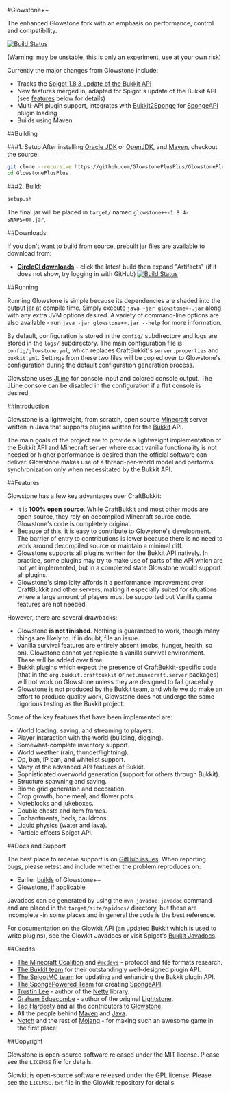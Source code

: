 #Glowstone++

The enhanced Glowstone fork with an emphasis on performance, control and compatibility.

[![Build Status](https://circleci.com/gh/GlowstonePlusPlus/GlowstonePlusPlus/tree/master.png)](https://circleci.com/gh/GlowstonePlusPlus/GlowstonePlusPlus/tree/master)

(Warning: may be unstable, this is only an experiment, use at your own risk)


Currently the major changes from Glowstone include:

* Tracks the [Spigot 1.8.3 update of the Bukkit API](https://hub.spigotmc.org/javadocs/bukkit/)
* New features merged in, adapted for Spigot's update of the Bukkit API (see [features](#features) below for details)
* Multi-API plugin support, integrates with [Bukkit2Sponge](https://github.com/GlowstonePlusPlus/Bukkit2Sponge) for [SpongeAPI](https://github.com/SpongePowered/SpongeAPI) plugin loading
* Builds using Maven

##Building


###1. Setup
After installing [Oracle JDK](http://oracle.com/technetwork/java/javase/downloads) or [OpenJDK](http://openjdk.java.net/), and
[Maven](https://maven.apache.org), checkout the source:

```sh
git clone --recursive https://github.com/GlowstonePlusPlus/GlowstonePlusPlus
cd GlowstonePlusPlus
```

###2. Build:

```sh
setup.sh
```

The final jar will be placed in `target/` named `glowstone++-1.8.4-SNAPSHOT.jar`.

##Downloads


If you don't want to build from source, prebuilt jar files are available to download from:

* **[CircleCI downloads](https://circleci.com/gh/GlowstonePlusPlus/GlowstonePlusPlus/tree/master)** - click the latest build then expand "Artifacts" (if it does not show, try logging in with GitHub)
[![Build Status](https://circleci.com/gh/GlowstonePlusPlus/GlowstonePlusPlus/tree/master.png)](https://circleci.com/gh/GlowstonePlusPlus/GlowstonePlusPlus/tree/master)

##Running

Running Glowstone is simple because its dependencies are shaded into the output
jar at compile time. Simply execute `java -jar glowstone++.jar` along with any
extra JVM options desired. A variety of command-line options are also available -
run `java -jar glowstone++.jar --help` for more information.

By default, configuration is stored in the `config/` subdirectory and logs
are stored in the `logs/` subdirectory. The main configuration file is
`config/glowstone.yml`, which replaces CraftBukkit's `server.properties` and
`bukkit.yml`. Settings from these two files will be copied over to Glowstone's
configuration during the default configuration generation process.

Glowstone uses [JLine](http://jline.sf.net) for console input and colored
console output. The JLine console can be disabled in the configuration if a
flat console is desired.

##Introduction

Glowstone is a lightweight, from scratch, open source
[Minecraft](http://minecraft.net) server written in Java that supports plugins
written for the [Bukkit](http://bukkit.org) API.

The main goals of the project are to provide a lightweight implementation
of the Bukkit API and Minecraft server where exact vanilla functionality is
not needed or higher performance is desired than the official software can
deliver. Glowstone makes use of a thread-per-world model and performs
synchronization only when necessitated by the Bukkit API.

##Features

Glowstone has a few key advantages over CraftBukkit:
 * It is **100% open source**. While CraftBukkit and most other mods are open
   source, they rely on decompiled Minecraft source code. Glowstone's code is
   completely original.
 * Because of this, it is easy to contribute to Glowstone's development. The
   barrier of entry to contributions is lower because there is no need to work
   around decompiled source or maintain a minimal diff.
 * Glowstone supports all plugins written for the Bukkit API natively. In
   practice, some plugins may try to make use of parts of the API which are not
   yet implemented, but in a completed state Glowstone would support all plugins.
 * Glowstone's simplicity affords it a performance improvement over CraftBukkit
   and other servers, making it especially suited for situations where a large
   amount of players must be supported but Vanilla game features are not needed.
 
However, there are several drawbacks:
 * Glowstone **is not finished**. Nothing is guaranteed to work, though many things
   are likely to. If in doubt, file an issue.
 * Vanilla survival features are entirely absent (mobs, hunger, health, so on).
   Glowstone cannot yet replicate a vanilla survival environment. These will be
   added over time.
 * Bukkit plugins which expect the presence of CraftBukkit-specific code
   (that in the `org.bukkit.craftbukkit` or `net.minecraft.server` packages)
   will not work on Glowstone unless they are designed to fail gracefully.
 * Glowstone is not produced by the Bukkit team, and while we do make an effort
   to produce quality work, Glowstone does not undergo the same rigorious testing
   as the Bukkit project.
   
Some of the key features that have been implemented are:
 * World loading, saving, and streaming to players.
 * Player interaction with the world (building, digging).
 * Somewhat-complete inventory support.
 * World weather (rain, thunder/lightning).
 * Op, ban, IP ban, and whitelist support.
 * Many of the advanced API features of Bukkit.
 * Sophisticated overworld generation (support for others through Bukkit).
 * Structure spawning and saving.
 * Biome grid generation and decoration.
 * Crop growth, bone meal, and flower pots.
 * Noteblocks and jukeboxes.
 * Double chests and item frames.
 * Enchantments, beds, cauldrons.
 * Liquid physics (water and lava).
 * Particle effects Spigot API.

##Docs and Support

The best place to receive support is on [GitHub issues](https://github.com/GlowstonePlusPlus/GlowstonePlusPlus/issues).
When reporting bugs, please retest and include whether the problem reproduces on:

* Earlier [builds](https://circleci.com/gh/GlowstonePlusPlus/GlowstonePlusPlus) of Glowstone++
* [Glowstone](https://github.com/GlowstoneMC/Glowstone), if applicable

Javadocs can be generated by using the `mvn javadoc:javadoc` command and are
placed in the `target/site/apidocs/` directory, but these are incomplete
-in some places and in general the code is the best reference.

For documentation on the Glowkit API (an updated Bukkit which is used to
write plugins), see the Glowkit Javadocs
or visit Spigot's [Bukkit Javadocs](https://hub.spigotmc.org/javadocs/bukkit/).

##Credits

 * [The Minecraft Coalition](http://wiki.vg/) and [`#mcdevs`](http://mcdevs.org/) -
   protocol and file formats research.
 * [The Bukkit team](http://bukkit.org) for their outstandingly well-designed
   plugin API.
 * [The SpigotMC team](https://github.com/SpigotMC) for updating and enhancing
   the Bukkit plugin API.
 * [The SpongePowered Team](https://github.com/SpongePowered) for
   creating [SpongeAPI](https://github.com/SpongePowered/SpongeAPI).
 * [Trustin Lee](http://gleamynode.net) - author of the
   [Netty](http://netty.io/) library.
 * [Graham Edgecombe](https://github.com/grahamedgecombe/) - author of the
   original [Lightstone](https://github.com/grahamedgecombe/lightstone).
 * [Tad Hardesty](https://github.com/SpaceManiac) and all the contributors to
   [Glowstone](https://github.com/GlowstoneMC/Glowstone).
 * All the people behind [Maven](https://maven.apache.org) and
   [Java](http://java.oracle.com).
 * [Notch](http://mojang.com/notch) and the rest of
   [Mojang](http://mojang.com) - for making such an awesome game in the first
   place!

##Copyright

Glowstone is open-source software released under the MIT license. Please see
the `LICENSE` file for details.

Glowkit is open-source software released under the GPL license. Please see
the `LICENSE.txt` file in the Glowkit repository for details.

